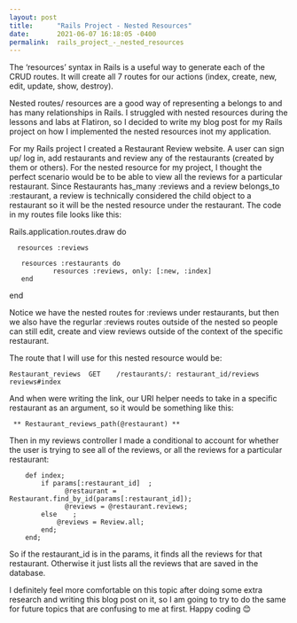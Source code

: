 ```yaml
---
layout: post
title:      "Rails Project - Nested Resources"
date:       2021-06-07 16:18:05 -0400
permalink:  rails_project_-_nested_resources
---
```



The ‘resources’ syntax in Rails is a useful way to generate each of the CRUD routes. It will create all 7 routes for our actions (index, create, new, edit, update, show, destroy).

Nested routes/ resources are a good way of representing a belongs to and has many relationships in Rails. I struggled with nested resources during the lessons and labs at Flatiron, so I decided to write my blog post for my Rails project on how I implemented the nested resources inot my application.

For my Rails project I created a Restaurant Review website. A user can sign up/ log in, add restaurants and review any of the restaurants (created by them or others). For the nested resource for my project, I thought the perfect scenario would be to be able to view all the reviews for a particular restaurant. Since Restaurants has_many :reviews and a review belongs_to :restaurant, a review is technically considered the child object to a restaurant so it will be the nested resource under the restaurant. The code in my routes file looks like this:


  Rails.application.routes.draw do

      resources :reviews
			
       resources :restaurants do
	           resources :reviews, only: [:new, :index]
       end
			 
   end



Notice we have the nested routes for :reviews under restaurants, but then we also have the regurlar :reviews routes outside of the nested so people can still edit, create and view reviews outside of the context of the specific restaurant.

The route that I will use for this nested resource would be:

`Restaurant_reviews	 GET 	/restaurants/: restaurant_id/reviews        	reviews#index`

And when were writing the link, our URI helper needs to take in a specific restaurant as an argument, so it would be something like this:

     ** Restaurant_reviews_path(@restaurant) **
		 
Then in my reviews controller I made a conditional to account for whether the user is trying to see all of the reviews, or all the reviews for a particular restaurant:

```
    def index;
        if params[:restaurant_id]  ;
              @restaurant = Restaurant.find_by_id(params[:restaurant_id]);
              @reviews = @restaurant.reviews;
        else    ;
            @reviews = Review.all;
        end;
    end;
```

		
So if the restaurant_id is in the params, it finds all the reviews for that restaurant. Otherwise it just lists all the reviews that are saved in the database.
		
I definitely feel more comfortable on this topic after doing some extra research and writing this blog post on it, so I am going to try to do the same for future topics that are confusing to me at first. Happy coding 😊
		
		
		
		 
		 
		 




